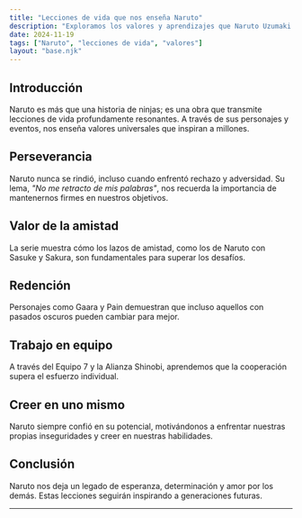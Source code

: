 ```yaml
---
title: "Lecciones de vida que nos enseña Naruto"
description: "Exploramos los valores y aprendizajes que Naruto Uzumaki nos deja como legado."
date: 2024-11-19
tags: ["Naruto", "lecciones de vida", "valores"]
layout: "base.njk"
---
```


## Introducción

Naruto es más que una historia de ninjas; es una obra que transmite lecciones de vida profundamente resonantes. A través de sus personajes y eventos, nos enseña valores universales que inspiran a millones.

## Perseverancia

Naruto nunca se rindió, incluso cuando enfrentó rechazo y adversidad. Su lema, *"No me retracto de mis palabras"*, nos recuerda la importancia de mantenernos firmes en nuestros objetivos.

## Valor de la amistad

La serie muestra cómo los lazos de amistad, como los de Naruto con Sasuke y Sakura, son fundamentales para superar los desafíos.

## Redención

Personajes como Gaara y Pain demuestran que incluso aquellos con pasados oscuros pueden cambiar para mejor.

## Trabajo en equipo

A través del Equipo 7 y la Alianza Shinobi, aprendemos que la cooperación supera el esfuerzo individual.

## Creer en uno mismo

Naruto siempre confió en su potencial, motivándonos a enfrentar nuestras propias inseguridades y creer en nuestras habilidades.

## Conclusión

Naruto nos deja un legado de esperanza, determinación y amor por los demás. Estas lecciones seguirán inspirando a generaciones futuras.

---

